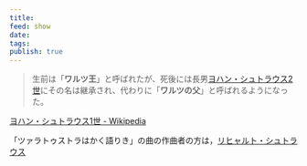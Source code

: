 ```yaml
---
title: 
feed: show
date: 
tags: 
publish: true
---
```

> 生前は「**ワルツ王**」と呼ばれたが、死後には長男[ヨハン・シュトラウス2世](https://ja.wikipedia.org/wiki/%E3%83%A8%E3%83%8F%E3%83%B3%E3%83%BB%E3%82%B7%E3%83%A5%E3%83%88%E3%83%A9%E3%82%A6%E3%82%B92%E4%B8%96 "ヨハン・シュトラウス2世")にその名は継承され、代わりに「**ワルツの父**」と呼ばれるようになった。

[ヨハン・シュトラウス1世 - Wikipedia](https://ja.wikipedia.org/wiki/%E3%83%A8%E3%83%8F%E3%83%B3%E3%83%BB%E3%82%B7%E3%83%A5%E3%83%88%E3%83%A9%E3%82%A6%E3%82%B91%E4%B8%96)

「ツァラトゥストラはかく語りき」の曲の作曲者の方は，[リヒャルト・シュトラウス](https://ja.wikipedia.org/wiki/%E3%83%AA%E3%83%92%E3%83%A3%E3%83%AB%E3%83%88%E3%83%BB%E3%82%B7%E3%83%A5%E3%83%88%E3%83%A9%E3%82%A6%E3%82%B9)

